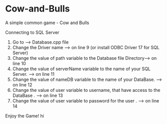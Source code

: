 # Cow-and-Bulls
A simple common game - Cow and Bulls

Connecting to SQL Server

1. Go to --> Database.cpp file
2. Change the Driver name --> on line 9 (or install ODBC Driver 17 for SQL Server)
3. Change the value of path variable  to the Database file Directory--> on line 10
4. Change the value of serverName variable to the name of your SQL Server. --> on line 11
5. Change the value of nameDB variable to the name of your DataBase. --> on line 12
6. Change the value of user variable to username, that have access to the DataBase . --> on line 13
7. Change the value of user variable to password for the user . --> on line 14

Enjoy the Game!
hi